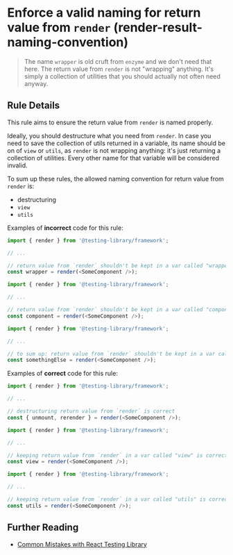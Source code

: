 # Enforce a valid naming for return value from `render` (render-result-naming-convention)

> The name `wrapper` is old cruft from `enzyme` and we don't need that here. The return value from `render` is not "wrapping" anything. It's simply a collection of utilities that you should actually not often need anyway.

## Rule Details

This rule aims to ensure the return value from `render` is named properly.

Ideally, you should destructure what you need from `render`. In case you need to save the collection of utils returned in a variable, its name should be on of `view` or `utils`, as `render` is not wrapping anything: it's just returning a collection of utilities. Every other name for that variable will be considered invalid.

To sum up these rules, the allowed naming convention for return value from `render` is:

- destructuring
- `view`
- `utils`

Examples of **incorrect** code for this rule:

```javascript
import { render } from '@testing-library/framework';

// ...

// return value from `render` shouldn't be kept in a var called "wrapper"
const wrapper = render(<SomeComponent />);
```

```javascript
import { render } from '@testing-library/framework';

// ...

// return value from `render` shouldn't be kept in a var called "component"
const component = render(<SomeComponent />);
```

```javascript
import { render } from '@testing-library/framework';

// ...

// to sum up: return value from `render` shouldn't be kept in a var called other than "view" or "utils"
const somethingElse = render(<SomeComponent />);
```

Examples of **correct** code for this rule:

```javascript
import { render } from '@testing-library/framework';

// ...

// destructuring return value from `render` is correct
const { unmount, rerender } = render(<SomeComponent />);
```

```javascript
import { render } from '@testing-library/framework';

// ...

// keeping return value from `render` in a var called "view" is correct
const view = render(<SomeComponent />);
```

```javascript
import { render } from '@testing-library/framework';

// ...

// keeping return value from `render` in a var called "utils" is correct
const utils = render(<SomeComponent />);
```

## Further Reading

- [Common Mistakes with React Testing Library](https://kentcdodds.com/blog/common-mistakes-with-react-testing-library#using-wrapper-as-the-variable-name-for-the-return-value-from-render)
